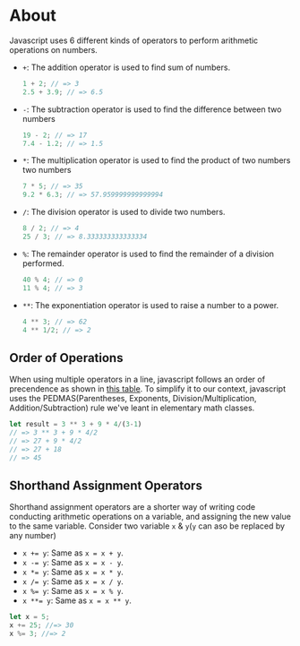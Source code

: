 # About

Javascript uses 6 different kinds of operators to perform arithmetic operations on numbers.

- `+`: The addition operator is used to find sum of numbers.

  ```javascript
  1 + 2; // => 3
  2.5 + 3.9; // => 6.5
  ```

- `-`: The subtraction operator is used to find the difference between two numbers

  ```javascript
  19 - 2; // => 17
  7.4 - 1.2; // => 1.5
  ```

- `*`: The multiplication operator is used to find the product of two numbers two numbers

  ```javascript
  7 * 5; // => 35
  9.2 * 6.3; // => 57.959999999999994
  ```

- `/`: The division operator is used to divide two numbers.

  ```javascript
  8 / 2; // => 4
  25 / 3; // => 8.333333333333334
  ```

- `%`: The remainder operator is used to find the remainder of a division performed.

  ```javascript
  40 % 4; // => 0
  11 % 4; // => 3
  ```

- `**`: The exponentiation operator is used to raise a number to a power.

  ```javascript
  4 ** 3; // => 62
  4 ** 1/2; // => 2
  ```

## Order of Operations

When using multiple operators in a line, javascript follows an order of precendence as shown in [this table](https://developer.mozilla.org/en-US/docs/Web/JavaScript/Reference/Operators/Operator_Precedence#table). To simplify it to our context, javascript uses the PEDMAS(Parentheses, Exponents, Division/Multiplication, Addition/Subtraction) rule we've leant in elementary math classes.

```javascript
let result = 3 ** 3 + 9 * 4/(3-1)
// => 3 ** 3 + 9 * 4/2
// => 27 + 9 * 4/2
// => 27 + 18
// => 45
```

## Shorthand Assignment Operators

Shorthand assignment operators are a shorter way of writing code conducting arithmetic operations on a variable, and assigning the new value to the same variable. Consider two variable `x` & `y`(`y` can aso be replaced by any number)

- `x += y`: Same as `x = x + y`.
- `x -= y`: Same as `x = x - y`.
- `x *= y`: Same as `x = x * y`.
- `x /= y`: Same as `x = x / y`.
- `x %= y`: Same as `x = x % y`.
- `x **= y`: Same as `x = x ** y`.

```javascript
let x = 5;
x += 25; //=> 30
x %= 3; //=> 2
```
